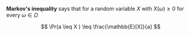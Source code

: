 **Markov's inequality** says that for a random variable $X$ with $X(\omega) \geq 0$ for every $\omega \in \Omega$

$$
\Pr(a \leq X ) \leq \frac{\mathbb{E}[X]}{a}
$$
